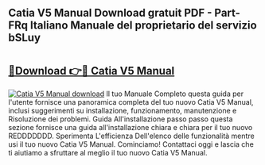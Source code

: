 ## Catia V5 Manual Download gratuit PDF - Part-FRq Italiano Manuale del proprietario del servizio bSLuy

# <h2><a href="http://dfbrcun.blite.top/?on=Catia+V5+Manual">🔗Download 👉🔴 Catia V5 Manual</a></h2>

[![Catia V5 Manual download](https://i.imgur.com/lujVjoI.png)](http://dfbrcun.blite.top/?on=Catia+V5+Manual)
Il tuo Manuale Completo questa guida per l'utente fornisce una panoramica completa del tuo nuovo Catia V5 Manual, inclusi suggerimenti su installazione, funzionamento, manutenzione e Risoluzione dei problemi. Guida All'installazione passo passo questa sezione fornisce una guida all'installazione chiara e chiara per il tuo nuovo REDDDDDDD. Sperimenta L'efficienza Dell'elenco delle funzionalità mentre usi il tuo nuovo Catia V5 Manual. Cominciamo! Contattaci oggi e lascia che ti aiutiamo a sfruttare al meglio il tuo nuovo Catia V5 Manual.
